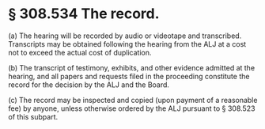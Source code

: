 # § 308.534   The record.

(a) The hearing will be recorded by audio or videotape and transcribed. Transcripts may be obtained following the hearing from the ALJ at a cost not to exceed the actual cost of duplication. 


(b) The transcript of testimony, exhibits, and other evidence admitted at the hearing, and all papers and requests filed in the proceeding constitute the record for the decision by the ALJ and the Board. 


(c) The record may be inspected and copied (upon payment of a reasonable fee) by anyone, unless otherwise ordered by the ALJ pursuant to § 308.523 of this subpart. 




